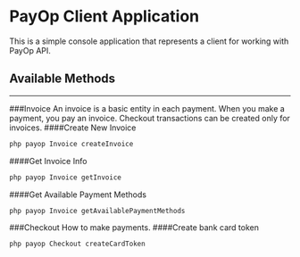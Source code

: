 PayOp Client Application
===============
This is a simple console application that represents a client for working with PayOp API.
## Available Methods

--------
###Invoice
An invoice is a basic entity in each payment. When you make a payment, you pay an invoice. Checkout transactions can be created only for invoices.
####Create New Invoice
```bash
php payop Invoice createInvoice
```
####Get Invoice Info
```bash
php payop Invoice getInvoice
```
####Get Available Payment Methods
```bash
php payop Invoice getAvailablePaymentMethods
```

###Checkout
How to make payments.
####Create bank card token
```bash
php payop Checkout createCardToken
```




